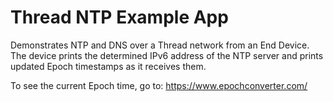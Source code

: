 Thread NTP Example App
======================

Demonstrates NTP and DNS over a Thread network from an End Device. The device
prints the determined IPv6 address of the NTP server and prints updated Epoch
timestamps as it receives them.

To see the current Epoch time, go to: https://www.epochconverter.com/

